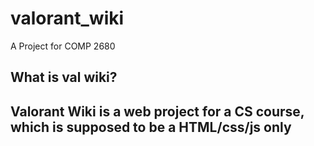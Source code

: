 # valorant_wiki
<span>A Project for COMP 2680</span>

<h2> What is val wiki? <h2>
  <p> Valorant Wiki is a web project for a CS course, which is supposed to be a HTML/css/js only </p>

